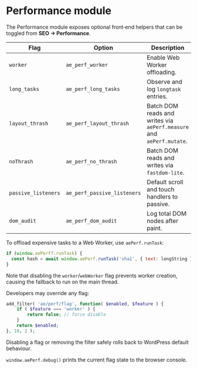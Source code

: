 # Performance module

The Performance module exposes optional front‑end helpers that can be toggled from **SEO → Performance**.

| Flag | Option | Description |
| --- | --- | --- |
| `worker` | `ae_perf_worker` | Enable Web Worker offloading. |
| `long_tasks` | `ae_perf_long_tasks` | Observe and log `longtask` entries. |
| `layout_thrash` | `ae_perf_layout_thrash` | Batch DOM reads and writes via `aePerf.measure` and `aePerf.mutate`. |
| `noThrash` | `ae_perf_no_thrash` | Batch DOM reads and writes via `fastdom-lite`. |
| `passive_listeners` | `ae_perf_passive_listeners` | Default scroll and touch handlers to passive. |
| `dom_audit` | `ae_perf_dom_audit` | Log total DOM nodes after paint. |

To offload expensive tasks to a Web Worker, use `aePerf.runTask`:

```js
if (window.aePerf?.runTask) {
  const hash = await window.aePerf.runTask('sha1', { text: longString });
}
```

Note that disabling the `worker`/`webWorker` flag prevents worker creation, causing the fallback to run on the main thread.

Developers may override any flag:

```php
add_filter( 'ae/perf/flag', function( $enabled, $feature ) {
    if ( $feature === 'worker' ) {
        return false; // force disable
    }
    return $enabled;
}, 10, 2 );
```

Disabling a flag or removing the filter safely rolls back to WordPress default behaviour.

`window.aePerf.debug()` prints the current flag state to the browser console.
